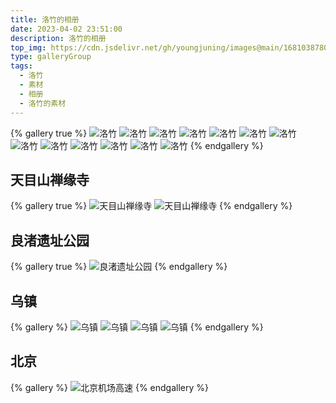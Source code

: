 ```yaml
---
title: 洛竹的相册
date: 2023-04-02 23:51:00
description: 洛竹的相册
top_img: https://cdn.jsdelivr.net/gh/youngjuning/images@main/1681038780175.png
type: galleryGroup
tags:
  - 洛竹
  - 素材
  - 相册
  - 洛竹的素材
---
```


{% gallery true %}
![洛竹](https://cdn.jsdelivr.net/gh/youngjuning/images@main/1681893376601.gif)
![洛竹](https://cdn.jsdelivr.net/gh/youngjuning/images@main/1681038780175.png)
![洛竹](https://cdn.jsdelivr.net/gh/youngjuning/images@main/1681040185713.png)
![洛竹](https://cdn.jsdelivr.net/gh/youngjuning/images@main/1681040241093.png)
![洛竹](https://cdn.jsdelivr.net/gh/youngjuning/images@main/1680450378978.png)
![洛竹](https://cdn.jsdelivr.net/gh/youngjuning/images@main/1681038742294.png)
![洛竹](https://cdn.jsdelivr.net/gh/youngjuning/images@main/1681037572058.png)
![洛竹](https://cdn.jsdelivr.net/gh/youngjuning/images@main/1681038692400.png)
![洛竹](https://cdn.jsdelivr.net/gh/youngjuning/images@main/1681040178946.png)
![洛竹](https://cdn.jsdelivr.net/gh/youngjuning/images@main/1681038734909.png)
![洛竹](https://cdn.jsdelivr.net/gh/youngjuning/images@main/1680450445599.png)
![洛竹](https://cdn.jsdelivr.net/gh/youngjuning/images@main/1680450294102.jpeg)
![洛竹](https://cdn.jsdelivr.net/gh/youngjuning/images@main/1681893370544.png)
{% endgallery %}

## 天目山禅缘寺

{% gallery true %}
![天目山禅缘寺](https://cdn.jsdelivr.net/gh/youngjuning/images@main/1681037668923.png)
![天目山禅缘寺](https://cdn.jsdelivr.net/gh/youngjuning/images@main/1681037722738.png)
{% endgallery %}

## 良渚遗址公园

{% gallery true %}
![良渚遗址公园](https://cdn.jsdelivr.net/gh/youngjuning/images@main/1681037773106.png)
{% endgallery %}

## 乌镇

{% gallery %}
![乌镇](https://cdn.jsdelivr.net/gh/youngjuning/images@main/1681037921104.png)
![乌镇](https://cdn.jsdelivr.net/gh/youngjuning/images@main/1681037939527.png)
![乌镇](https://cdn.jsdelivr.net/gh/youngjuning/images@main/1681037954091.png)
![乌镇](https://cdn.jsdelivr.net/gh/youngjuning/images@main/1681037969639.png)
{% endgallery %}

## 北京

{% gallery %}
![北京机场高速](https://cdn.jsdelivr.net/gh/youngjuning/images@main/1681037844692.png)
{% endgallery %}
